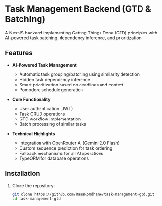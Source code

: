 # Task Management Backend (GTD & Batching)

A NestJS backend implementing Getting Things Done (GTD) principles with AI-powered task batching, dependency inference, and prioritization.

## Features

- **AI-Powered Task Management**
  - Automatic task grouping/batching using similarity detection
  - Hidden task dependency inference
  - Smart prioritization based on deadlines and context
  - Pomodoro schedule generation

- **Core Functionality**
  - User authentication (JWT)
  - Task CRUD operations
  - GTD workflow implementation
  - Batch processing of similar tasks

- **Technical Highlights**
  - Integration with OpenRouter AI (Gemini 2.0 Flash)
  - Custom sequence prediction for task ordering
  - Fallback mechanisms for all AI operations
  - TypeORM for database operations

## Installation

1. Clone the repository:
   ```bash
   git clone https://github.com/RanaRomdhane/task-management-gtd.git
   cd task-management-gtd